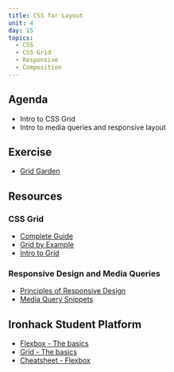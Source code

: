 ```yaml
---
title: CSS for Layout
unit: 4
day: 15
topics:
  - CSS
  - CSS Grid
  - Responsive
  - Composition
---
```


Agenda
------

- Intro to CSS Grid
- Intro to media queries and responsive layout


Exercise
--------

- [Grid Garden](https://cssgridgarden.com/)


Resources
---------

### CSS Grid

- [Complete Guide](https://css-tricks.com/snippets/css/complete-guide-grid/)
- [Grid by Example](https://gridbyexample.com/)
- [Intro to Grid](https://labs.jensimmons.com/)


### Responsive Design and Media Queries

- [Principles of Responsive Design](http://blog.froont.com/9-basic-principles-of-responsive-web-design/)
- [Media Query Snippets](https://css-tricks.com/snippets/css/media-queries-for-standard-devices/)

Ironhack Student Platform
-------------------------

- [Flexbox - The basics](http://learn.ironhack.com/#/learning_unit/7135)
- [Grid - The basics](http://learn.ironhack.com/#/learning_unit/7136)
- [Cheatsheet - Flexbox](http://learn.ironhack.com/#/learning_unit/7138)
